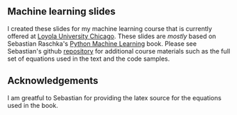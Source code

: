 ## Machine learning slides

I created these slides for my machine learning course that is currently offered at [Loyola University Chicago](http://www.luc.edu/cs/). These slides are *mostly* based on Sebastian Raschka's [Python Machine Learning](https://www.amazon.com/Python-Machine-Learning-Sebastian-Raschka/dp/1783555130/ref=sr_1_1?ie=UTF8&qid=1496671816&sr=8-1&keywords=python+machine+learning) book. Please see Sebastian's github [repository](https://github.com/rasbt/python-machine-learning-book) for additional course materials such as the full set of equations used in the text and the code samples.

## Acknowledgements

I am greatful to Sebastian for providing the latex source for the equations used in the book.

